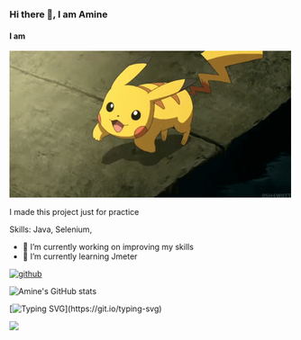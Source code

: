 ### Hi there 👋, I am Amine
#### I am 
![I am ](https://raw.githubusercontent.com/ersu-amine/ersu-amine/refs/heads/main/Pikachu%20Gif.gif)

I made this project just for practice

Skills: Java, Selenium, 

- 🔭 I’m currently working on improving my skills 
- 🌱 I’m currently learning Jmeter 


[<img src='https://cdn.jsdelivr.net/npm/simple-icons@3.0.1/icons/github.svg' alt='github' height='40'>](https://github.com/ersu-amine)  


![Amine's GitHub stats](https://github-readme-stats.vercel.app/api?username=ersu-amine&theme=vision-friendly-dark&show_icons=true)

[![Typing SVG](https://readme-typing-svg.herokuapp.com?font=Fira+Code&pause=1000&color=F78151&width=435&lines=Nothing+lasts+forever.)](https://git.io/typing-svg)

![](https://komarev.com/ghpvc/?username=ersu-amine&color=brightgreen)



